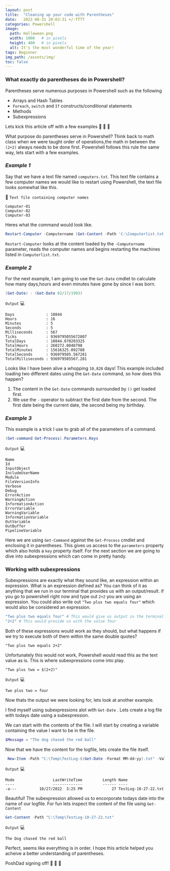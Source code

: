 ```yaml
---
layout: post
title:  "Cleaning up your code with Parentheses"
date:   2022-08-31 20:03:31 +/-TTTT
categories: Powershell
image:
  path: Halloween.png
  width: 1000   # in pixels
  height: 400   # in pixels
  alt: It's the most wonderful time of the year!
tags: Beginner
img_path: /assets/img/
toc: false
---
```


### What exactly do parentheses do in Powershell? 
Parentheses serve numerous purposes in Powershell such as the following
* Arrays and Hash Tables
* `Foreach`, `switch` and `If` constructs/conditional statements
* Methods
* Subexpressions

Lets kick this article off with a few examples :rocket: :rocket: :rocket:

What purpose do parentheses serve in Powershell? Think back to math class when we were taught order of operations,the math in between the `(2+2)` always needs to be done first. Powershell follows this rule the same way, lets start with a few examples.

### *Example 1*
Say that we have a text file named `computers.txt`. This text file contains a few computer names we would like to restart using Powershell, the text file looks somewhat like this.

:page_with_curl:  `Text file containing computer names` 
```
Computer-01
Computer-02
Computer-03

```
Heres what the command would look like.

```powershell
Restart-Computer -Computername (Get-Content -Path 'C:\Computerlist.txt')
```

 `Restart-Computer` looks at the content loaded by the `-Computername` parameter, reads the computer names and begins restarting the machines listed in `Computerlist.txt`. 

### *Example 2*
For the next example, I am going to use the `Get-Date` cmdlet to calculate how many days,hours and even minutes have gone by since I was born.

```powershell
(Get-Date) - (Get-Date 02/17/1993)
```
`Output` :computer:
```
Days              : 10844
Hours             : 16
Minutes           : 5
Seconds           : 5
Milliseconds      : 567
Ticks             : 9369795055672807
TotalDays         : 10844.670203325
TotalHours        : 260272.0848798
TotalMinutes      : 15616325.092788
TotalSeconds      : 936979505.567281
TotalMilliseconds : 936979505567.281

```

Looks like I have been alive a whopping `10,828` days! This example included loading two different dates using the `Get-Date` command, so how does this happen?
1. The content in the `Get-Date` commands surrounded by `()` get loaded first.
2. We use the `-` operator to subtract the first date from the second. The first date being the current date, the second being my birthday.

### *Example 3*
This example is a trick I use to grab all of the parameters of a command.
```powershell
(Get-command Get-Process).Parameters.Keys
```
`Output` :computer:
```
Name
Id
InputObject
IncludeUserName
Module
FileVersionInfo
Verbose
Debug
ErrorAction
WarningAction
InformationAction
ErrorVariable
WarningVariable
InformationVariable
OutVariable
OutBuffer
PipelineVariable

```
Here we are using `Get-Command` against the `Get-Process` cmdlet and enclosing it in parentheses. This gives us access to the `parameters` property which also holds a `key` property itself.  For the next section we are going to dive into subexpressions which can come in pretty handy.


### Working with subexpressions

Subexpressions are exactly what they sound like, an expression within an expression. What is an expression defined as? You can think of it as anything that we run in our terminal that provides us with an output/result. if you go to powershell right now and type out `2+2` you are using an expression. You could also write out `"Two plus two equals four"` which would also be considered an expression. 

```powershell
"Two plus two equals four" # This would give us output in the terminal exactly as it it written
"2+2" # This would provide us with the value four
```
Both of these expressions would work as they should, but what happens if we try to execute both of them within the same double quotes?
```
"Two plus two equals 2+2"
```

Unfortunately this would not work, Powershell would read this as the text value as is. This is where subexpressions come into play.
```
"Two plus two = $(2+2)"
```
`Output` :computer:
```
Two plus two = four
```
Now thats the output we were looking for, lets look at another example.

I find myself using subexpressions alot with `Get-Date` . Lets create a log file with todays date using a subexpression.

We can start with the contents of the file. I will start by creating a variable containing the value I want to be in the file.

```powershell
$Message = "The dog chased the red ball"
```

Now that we have the content for the logfile, lets create the file itself.

```powershell
 New-Item -Path "C:\Temp\TestLog-$(Get-Date -Format MM-dd-yy).txt" -Value $Message
```
`Output` :computer:
```
Mode                 LastWriteTime         Length Name
----                 -------------         ------ ----
-a---          10/27/2022  3:25 PM             27 TestLog-10-27-22.txt
```

Beautiful! The subexpression allowed us to encorporate todays date into the name of our logfile. For fun lets inspect the content of the file using `Get-Content`

```powershell
Get-Content -Path "C:\Temp\TestLog-10-27-22.txt"
```
`Output` :computer:
```
The Dog chased the red ball
```

Perfect, seems like everything is in order. I hope this article helped you acheive a better understanding of parentheses.

PoshDad signing off! :rocket: :rocket: :rocket: